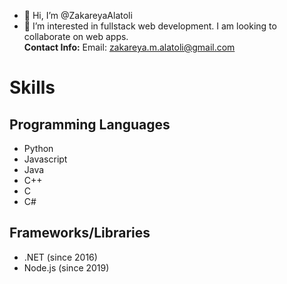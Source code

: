 - 👋 Hi, I’m @ZakareyaAlatoli
- 👀 I’m interested in fullstack web development. I am looking to collaborate on web apps.
<br><b>Contact Info:</b>
Email: zakareya.m.alatoli@gmail.com

# Skills
## Programming Languages
- Python 
- Javascript 
- Java 
- C++ 
- C 
- C#
## Frameworks/Libraries
- .NET (since 2016)
- Node.js (since 2019)

<!---
ZakareyaAlatoli/ZakareyaAlatoli is a ✨ special ✨ repository because its `README.md` (this file) appears on your GitHub profile.
You can click the Preview link to take a look at your changes.
--->

